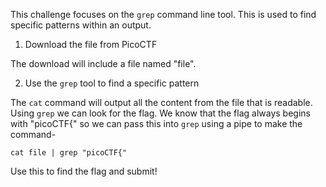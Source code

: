 This challenge focuses on the `grep` command line tool. This is used to find specific patterns within an output.

1. Download the file from PicoCTF

The download will include a file named "file".

2. Use the `grep` tool to find a specific pattern

The `cat` command will output all the content from the file that is readable. Using `grep` we can look for the flag. We know that the flag always begins with "picoCTF{" so we can pass this into `grep` using a pipe to make the command-
```
cat file | grep "picoCTF{"
```

Use this to find the flag and submit!